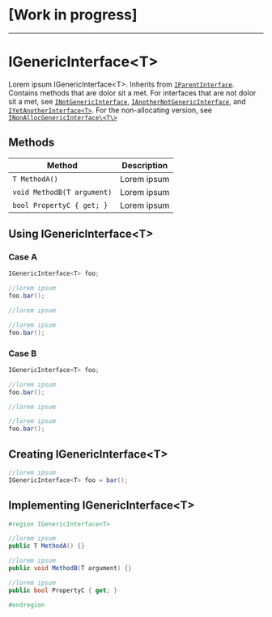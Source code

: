 # [Work in progress]

---

# IGenericInterface\<T\>

Lorem ipsum IGenericInterface\<T\>. Inherits from [`IParentInterface`](IParentInterface.md). Contains methods that are dolor sit a met. For interfaces that are not dolor sit a met, see [`INotGenericInterface`](INotGenericInterface.md), [`IAnotherNotGenericInterface`](IAnotherNotGenericInterface.md), and [`IYetAnotherInterface<T>`](IYetAnotherInterface.md). For the non-allocating version, see [`INonAllocGenericInterface\<T\>`](INonAllocGenericInterface.md)

## Methods

Method | Description
--- | ---
`T MethodA()` | Lorem ipsum
`void MethodB(T argument)` | Lorem ipsum
`bool PropertyC { get; }` | Lorem ipsum

## Using IGenericInterface\<T\>

### Case A

```csharp
IGenericInterface<T> foo;

//lorem ipsum
foo.bar();

//lorem ipsum

//lorem ipsum
foo.bar();
```

### Case B

```csharp
IGenericInterface<T> foo;

//lorem ipsum
foo.bar();

//lorem ipsum

//lorem ipsum
foo.bar();
```

## Creating IGenericInterface\<T\>

```csharp
//lorem ipsum
IGenericInterface<T> foo = bar();
```

## Implementing IGenericInterface\<T\>

```csharp
#region IGenericInterface<T>

//lorem ipsum
public T MethodA() {}

//lorem ipsum
public void MethodB(T argument) {}

//lorem ipsum
public bool PropertyC { get; }

#endregion
```
